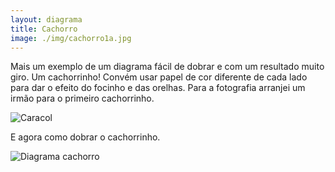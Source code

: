 ```yaml
---
layout: diagrama
title: Cachorro
image: ./img/cachorro1a.jpg
---
```


Mais um exemplo de um diagrama fácil de dobrar e com um resultado muito giro. Um cachorrinho! Convém usar papel de cor diferente de cada lado para dar o efeito do focinho e das orelhas. Para a fotografia arranjei um irmão para o primeiro cachorrinho.

![Caracol](../img/cachorro1a.jpg)

E agora como dobrar o cachorrinho.

![Diagrama cachorro](../img/puppydog_dia.gif)